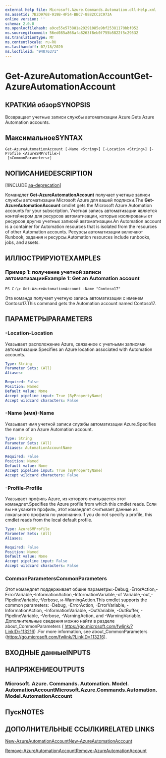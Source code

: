 ```yaml
---
external help file: Microsoft.Azure.Commands.Automation.dll-Help.xml
ms.assetid: 7B2D9768-919B-4F54-BBC7-8882CC2C973A
online version: ''
schema: 2.0.0
ms.openlocfilehash: a9ce55e573881a29291085e9bf25381170bbf052
ms.sourcegitcommit: 56ed085a868afa8263f8eb0f755b5822f5c29532
ms.translationtype: MT
ms.contentlocale: ru-RU
ms.lasthandoff: 07/18/2020
ms.locfileid: "94076371"
---
```

# <span data-ttu-id="71344-101">Get-AzureAutomationAccount</span><span class="sxs-lookup"><span data-stu-id="71344-101">Get-AzureAutomationAccount</span></span>

## <span data-ttu-id="71344-102">КРАТКИй обзор</span><span class="sxs-lookup"><span data-stu-id="71344-102">SYNOPSIS</span></span>

<span data-ttu-id="71344-103">Возвращает учетные записи службы автоматизации Azure.</span><span class="sxs-lookup"><span data-stu-id="71344-103">Gets Azure Automation accounts.</span></span>

## <span data-ttu-id="71344-104">Максимальное</span><span class="sxs-lookup"><span data-stu-id="71344-104">SYNTAX</span></span>

```
Get-AzureAutomationAccount [-Name <String>] [-Location <String>] [-Profile <AzureSMProfile>]
 [<CommonParameters>]
```

## <span data-ttu-id="71344-105">NОПИСАНИЕ</span><span class="sxs-lookup"><span data-stu-id="71344-105">DESCRIPTION</span></span>

[!INCLUDE [aa-deprecation](../include/aa-deprecation.md)]

<span data-ttu-id="71344-106">Командлет **Get-AzureAutomationAccount** получает учетные записи службы автоматизации Microsoft Azure для вашей подписки.</span><span class="sxs-lookup"><span data-stu-id="71344-106">The **Get-AzureAutomationAccount** cmdlet gets the Microsoft Azure Automation accounts for your subscription.</span></span>
<span data-ttu-id="71344-107">Учетная запись автоматизации является контейнером для ресурсов автоматизации, которые изолированы от ресурсов других учетных записей автоматизации.</span><span class="sxs-lookup"><span data-stu-id="71344-107">An Automation account is a container for Automation resources that is isolated from the resources of other Automation accounts.</span></span>
<span data-ttu-id="71344-108">Ресурсы автоматизации включают Runbook, задания и ресурсы.</span><span class="sxs-lookup"><span data-stu-id="71344-108">Automation resources include runbooks, jobs, and assets.</span></span>

## <span data-ttu-id="71344-109">ИЛЛЮСТРИРУЮТ</span><span class="sxs-lookup"><span data-stu-id="71344-109">EXAMPLES</span></span>

### <span data-ttu-id="71344-110">Пример 1: получение учетной записи автоматизации</span><span class="sxs-lookup"><span data-stu-id="71344-110">Example 1: Get an Automation account</span></span>
```
PS C:\> Get-AzureAutomationAccount -Name "Contoso17"
```

<span data-ttu-id="71344-111">Эта команда получает учетную запись автоматизации с именем Contoso17.</span><span class="sxs-lookup"><span data-stu-id="71344-111">This command gets the Automation account named Contoso17.</span></span>

## <span data-ttu-id="71344-112">ПАРАМЕТРЫ</span><span class="sxs-lookup"><span data-stu-id="71344-112">PARAMETERS</span></span>

### <span data-ttu-id="71344-113">-Location</span><span class="sxs-lookup"><span data-stu-id="71344-113">-Location</span></span>
<span data-ttu-id="71344-114">Указывает расположение Azure, связанное с учетными записями автоматизации.</span><span class="sxs-lookup"><span data-stu-id="71344-114">Specifies an Azure location associated with Automation accounts.</span></span>

```yaml
Type: String
Parameter Sets: (All)
Aliases: 

Required: False
Position: Named
Default value: None
Accept pipeline input: True (ByPropertyName)
Accept wildcard characters: False
```

### <span data-ttu-id="71344-115">-Name (имя)</span><span class="sxs-lookup"><span data-stu-id="71344-115">-Name</span></span>
<span data-ttu-id="71344-116">Указывает имя учетной записи службы автоматизации Azure.</span><span class="sxs-lookup"><span data-stu-id="71344-116">Specifies the name of an Azure Automation account.</span></span>

```yaml
Type: String
Parameter Sets: (All)
Aliases: AutomationAccountName

Required: False
Position: Named
Default value: None
Accept pipeline input: True (ByPropertyName)
Accept wildcard characters: False
```

### <span data-ttu-id="71344-117">-Profile</span><span class="sxs-lookup"><span data-stu-id="71344-117">-Profile</span></span>
<span data-ttu-id="71344-118">Указывает профиль Azure, из которого считывается этот командлет.</span><span class="sxs-lookup"><span data-stu-id="71344-118">Specifies the Azure profile from which this cmdlet reads.</span></span>
<span data-ttu-id="71344-119">Если вы не укажете профиль, этот командлет считывает данные из локального профиля по умолчанию.</span><span class="sxs-lookup"><span data-stu-id="71344-119">If you do not specify a profile, this cmdlet reads from the local default profile.</span></span>

```yaml
Type: AzureSMProfile
Parameter Sets: (All)
Aliases: 

Required: False
Position: Named
Default value: None
Accept pipeline input: False
Accept wildcard characters: False
```

### <span data-ttu-id="71344-120">CommonParameters</span><span class="sxs-lookup"><span data-stu-id="71344-120">CommonParameters</span></span>
<span data-ttu-id="71344-121">Этот командлет поддерживает общие параметры:-Debug,-ErrorAction,-ErrorVariable,-InformationAction,-InformationVariable,-of Variable,-out,-PipelineVariable,-Verbose, и-WarningAction.</span><span class="sxs-lookup"><span data-stu-id="71344-121">This cmdlet supports the common parameters: -Debug, -ErrorAction, -ErrorVariable, -InformationAction, -InformationVariable, -OutVariable, -OutBuffer, -PipelineVariable, -Verbose, -WarningAction, and -WarningVariable.</span></span> <span data-ttu-id="71344-122">Дополнительные сведения можно найти в разделе about_CommonParameters ( https://go.microsoft.com/fwlink/?LinkID=113216) .</span><span class="sxs-lookup"><span data-stu-id="71344-122">For more information, see about_CommonParameters (https://go.microsoft.com/fwlink/?LinkID=113216).</span></span>

## <span data-ttu-id="71344-123">ВХОДНЫЕ данные</span><span class="sxs-lookup"><span data-stu-id="71344-123">INPUTS</span></span>

## <span data-ttu-id="71344-124">НАПРЯЖЕНИЕ</span><span class="sxs-lookup"><span data-stu-id="71344-124">OUTPUTS</span></span>

### <span data-ttu-id="71344-125">Microsoft. Azure. Commands. Automation. Model. AutomationAccount</span><span class="sxs-lookup"><span data-stu-id="71344-125">Microsoft.Azure.Commands.Automation.Model.AutomationAccount</span></span>

## <span data-ttu-id="71344-126">Пуск</span><span class="sxs-lookup"><span data-stu-id="71344-126">NOTES</span></span>

## <span data-ttu-id="71344-127">ДОПОЛНИТЕЛЬНЫЕ ССЫЛКИ</span><span class="sxs-lookup"><span data-stu-id="71344-127">RELATED LINKS</span></span>

[<span data-ttu-id="71344-128">New-AzureAutomationAccount</span><span class="sxs-lookup"><span data-stu-id="71344-128">New-AzureAutomationAccount</span></span>](./New-AzureAutomationAccount.md)

[<span data-ttu-id="71344-129">Remove-AzureAutomationAccount</span><span class="sxs-lookup"><span data-stu-id="71344-129">Remove-AzureAutomationAccount</span></span>](./Remove-AzureAutomationAccount.md)


